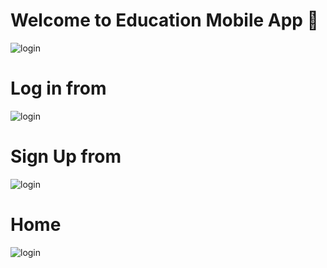 # Welcome to Education Mobile App 👋
<img src="/assets/image/home.png" alt="login">
<h1>Log in from</h1>
<img src="/assets/image/Sign%20in.png" alt="login">
<h1>Sign Up from</h1>
<img src="/assets/image/Sign%20up.png" alt="login">
<h1>Home</h1>
<img src="/assets/image/Home%20screen.png" alt="login">


